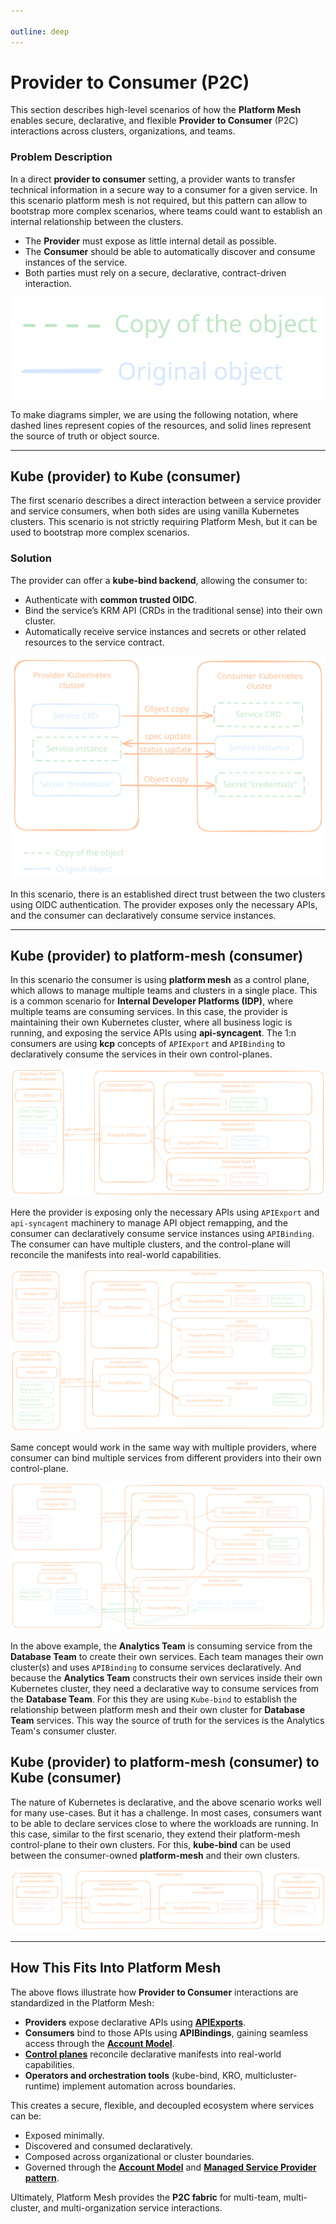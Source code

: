 ```yaml
---

outline: deep
---
```

# Provider to Consumer (P2C)

This section describes high-level scenarios of how the **Platform Mesh** enables secure, declarative, and flexible **Provider to Consumer** (P2C) interactions across clusters, organizations, and teams.

### Problem Description

In a direct **provider to consumer** setting, a provider wants to transfer technical information in a secure way to a consumer for a given service. In this scenario platform mesh is not required, but this pattern can allow to bootstrap more complex scenarios, where teams could want to establish an internal relationship between the clusters.

* The **Provider** must expose as little internal detail as possible.
* The **Consumer** should be able to automatically discover and consume instances of the service.
* Both parties must rely on a secure, declarative, contract-driven interaction.

![P2P Kube Bind Diagram](/diagrams/copy-original.svg)

To make diagrams simpler, we are using the following notation, where dashed lines represent copies of the resources, and solid lines represent the source of truth or object source.

---

## Kube (provider) to Kube (consumer)

The first scenario describes a direct interaction between a service provider and service consumers, when both sides are using vanilla Kubernetes clusters. This scenario is not strictly requiring Platform Mesh, but it can be used to bootstrap more complex scenarios.

### Solution

The provider can offer a **kube-bind backend**, allowing the consumer to:

* Authenticate with **common trusted OIDC**.
* Bind the service’s KRM API (CRDs in the traditional sense) into their own cluster.
* Automatically receive service instances and secrets or other related resources to the service contract.

![P2P Kube Bind Diagram](/diagrams/p2p-kube-bind.svg)


In this scenario, there is an established direct trust between the two clusters using OIDC authentication. The provider exposes only the necessary APIs, and the consumer can declaratively consume service instances. 

---

## Kube (provider) to platform-mesh (consumer)

In this scenario the consumer is using **platform mesh** as a control plane, which allows to manage multiple teams and clusters in a single place. This is a common scenario for **Internal Developer Platforms (IDP)**, where multiple teams are consuming services. In this case, the provider is maintaining their own Kubernetes cluster, where all business logic is running, and exposing the service APIs using **api-syncagent**. The 1:n consumers are using **kcp** concepts of `APIExport` and `APIBinding` to declaratively consume the services in their own control-planes.

![P2C Kube to Mesh Diagram](/diagrams/p-to-c-kcp-mesh.svg)

Here the provider is exposing only the necessary APIs using `APIExport` and `api-syncagent` machinery to manage API object remapping, and the consumer can declaratively consume service instances using `APIBinding`. The consumer can have multiple clusters, and the control-plane will reconcile the manifests into real-world capabilities.

![P2C Kube to Mesh Diagram](/diagrams/p-to-c-kcp-mesh-multiple.svg)

Same concept would work in the same way with multiple providers, where consumer can bind multiple services from different providers into their own control-plane.

![P2C Kube to Mesh Diagram](/diagrams/cross-consumption.svg)

In the above example, the **Analytics Team** is consuming service from the **Database Team** to create their own services. Each team manages their own cluster(s) and uses `APIBinding` to consume services declaratively. And because the **Analytics Team** constructs their own services inside their own Kubernetes cluster, they need a declarative way to consume services from the **Database Team**. For this they are using `Kube-bind` to establish the relationship between platform mesh and their own cluster for **Database Team** services. This way the source of truth for the services is the Analytics Team's consumer cluster.

## Kube (provider) to platform-mesh (consumer) to Kube (consumer)

The nature of Kubernetes is declarative, and the above scenario works well for many use-cases. But it has a challenge. In most cases, consumers want to be able to declare services close to where the workloads are running. In this case, similar to the first scenario, they extend their platform-mesh control-plane to their own clusters. For this, **kube-bind** can be used between the consumer-owned **platform-mesh** and their own clusters.

![P2C Kube to Mesh Diagram](/diagrams/extended-export.svg)

---

## How This Fits Into Platform Mesh

The above flows illustrate how **Provider to Consumer** interactions are standardized in the Platform Mesh:

* **Providers** expose declarative APIs using [**APIExports**](../overview/control-planes.md).
* **Consumers** bind to those APIs using **APIBindings**, gaining seamless access through the [**Account Model**](../overview/account-model.md).
* [**Control planes**](../overview/control-planes.md) reconcile declarative manifests into real-world capabilities.
* **Operators and orchestration tools** (kube-bind, KRO, multicluster-runtime) implement automation across boundaries.

This creates a secure, flexible, and decoupled ecosystem where services can be:

* Exposed minimally.
* Discovered and consumed declaratively.
* Composed across organizational or cluster boundaries.
* Governed through the [**Account Model**](../overview/account-model.md) and [**Managed Service Provider pattern**](../overview/design-decision.md).

Ultimately, Platform Mesh provides the **P2C fabric** for multi-team, multi-cluster, and multi-organization service interactions.
